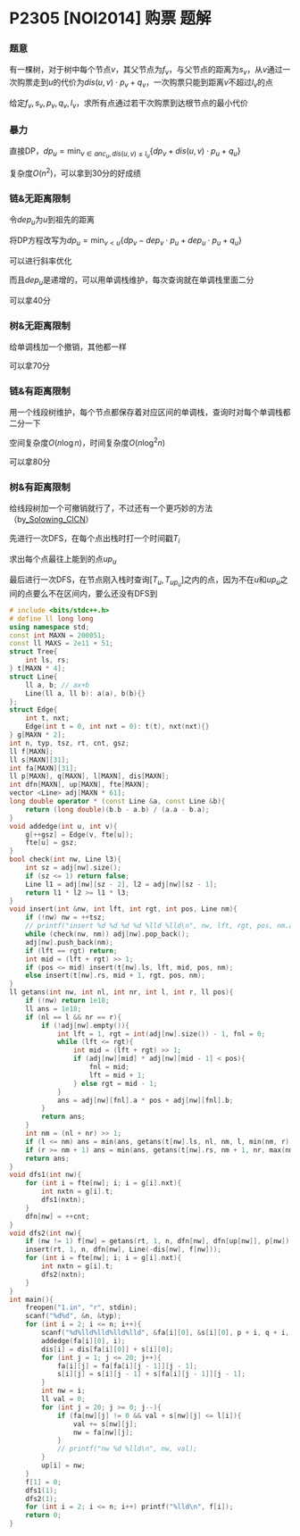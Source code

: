 # P2305 [NOI2014] 购票 题解

### 题意

有一棵树，对于树中每个节点$v$，其父节点为$f_v$，与父节点的距离为$s_v$，从$v$通过一次购票走到$u$的代价为$dis(u,v)\cdot p_v+q_v$，一次购票只能到距离$v$不超过$l_v$的点

给定$f_v,s_v,p_v,q_v,l_v$，求所有点通过若干次购票到达根节点的最小代价

### 暴力

直接DP，$dp_u=\min_{v\in anc_u, dis(u,v)\leq l_u}\{dp_v+dis(u,v)\cdot p_u+q_u\}$

复杂度$O(n^2)$，可以拿到30分的好成绩

### 链&无距离限制

令$dep_u$为$u$到祖先的距离

将DP方程改写为$dp_u=\min_{v<u}\{dp_v-dep_v\cdot p_u+dep_u\cdot p_u+q_u\}$

可以进行斜率优化

而且$dep_u$是递增的，可以用单调栈维护，每次查询就在单调栈里面二分

可以拿40分

### 树&无距离限制

给单调栈加一个撤销，其他都一样

可以拿70分

### 链&有距离限制

用一个线段树维护，每个节点都保存着对应区间的单调栈，查询时对每个单调栈都二分一下

空间复杂度$O(n\log n)$，时间复杂度$O(n\log^2n)$

可以拿80分

### 树&有距离限制

给线段树加一个可撤销就行了，不过还有一个更巧妙的方法（by[_Solowing_ClCN](https://www.luogu.com.cn/user/61088)）

先进行一次DFS，在每个点出栈时打一个时间戳$T_i$

求出每个点最往上能到的点$up_u$

最后进行一次DFS，在节点刚入栈时查询$[T_u,T_{up_u}]$之内的点，因为不在$u$和$up_u$之间的点要么不在区间内，要么还没有DFS到

```cpp
# include <bits/stdc++.h>
# define ll long long
using namespace std;
const int MAXN = 200051;
const ll MAXS = 2e11 + 51;
struct Tree{
	int ls, rs;
} t[MAXN * 4];
struct Line{
	ll a, b; // ax+b
	Line(ll a, ll b): a(a), b(b){}
};
struct Edge{
	int t, nxt;
	Edge(int t = 0, int nxt = 0): t(t), nxt(nxt){}
} g[MAXN * 2];
int n, typ, tsz, rt, cnt, gsz;
ll f[MAXN];
ll s[MAXN][31];
int fa[MAXN][31];
ll p[MAXN], q[MAXN], l[MAXN], dis[MAXN];
int dfn[MAXN], up[MAXN], fte[MAXN];
vector <Line> adj[MAXN * 61];
long double operator * (const Line &a, const Line &b){
	return (long double)(b.b - a.b) / (a.a - b.a);
}
void addedge(int u, int v){
	g[++gsz] = Edge(v, fte[u]);
	fte[u] = gsz;
}
bool check(int nw, Line l3){
	int sz = adj[nw].size();
	if (sz <= 1) return false;
	Line l1 = adj[nw][sz - 2], l2 = adj[nw][sz - 1];
	return l1 * l2 >= l1 * l3;
}
void insert(int &nw, int lft, int rgt, int pos, Line nm){
	if (!nw) nw = ++tsz;
	// printf("insert %d %d %d %d %lld %lld\n", nw, lft, rgt, pos, nm.a, nm.b);
	while (check(nw, nm)) adj[nw].pop_back();
	adj[nw].push_back(nm);
	if (lft == rgt) return;
	int mid = (lft + rgt) >> 1;
	if (pos <= mid) insert(t[nw].ls, lft, mid, pos, nm);
	else insert(t[nw].rs, mid + 1, rgt, pos, nm);
}
ll getans(int nw, int nl, int nr, int l, int r, ll pos){
	if (!nw) return 1e18;
	ll ans = 1e18;
	if (nl == l && nr == r){
		if (!adj[nw].empty()){
			int lft = 1, rgt = int(adj[nw].size()) - 1, fnl = 0;
			while (lft <= rgt){
				int mid = (lft + rgt) >> 1;
				if (adj[nw][mid] * adj[nw][mid - 1] < pos){
					fnl = mid;
					lft = mid + 1;
				} else rgt = mid - 1;
			}
			ans = adj[nw][fnl].a * pos + adj[nw][fnl].b;
		}
		return ans;
	}
	int nm = (nl + nr) >> 1;
	if (l <= nm) ans = min(ans, getans(t[nw].ls, nl, nm, l, min(nm, r), pos));
	if (r >= nm + 1) ans = min(ans, getans(t[nw].rs, nm + 1, nr, max(nm + 1, l), r, pos));
	return ans;
}
void dfs1(int nw){
	for (int i = fte[nw]; i; i = g[i].nxt){
		int nxtn = g[i].t;
		dfs1(nxtn);
	}
	dfn[nw] = ++cnt;
}
void dfs2(int nw){
	if (nw != 1) f[nw] = getans(rt, 1, n, dfn[nw], dfn[up[nw]], p[nw]) + dis[nw] * p[nw] + q[nw];
	insert(rt, 1, n, dfn[nw], Line(-dis[nw], f[nw]));
	for (int i = fte[nw]; i; i = g[i].nxt){
		int nxtn = g[i].t;
		dfs2(nxtn);
	}
}
int main(){
	freopen("1.in", "r", stdin);
	scanf("%d%d", &n, &typ);
	for (int i = 2; i <= n; i++){
		scanf("%d%lld%lld%lld%lld", &fa[i][0], &s[i][0], p + i, q + i, l + i);
		addedge(fa[i][0], i);
		dis[i] = dis[fa[i][0]] + s[i][0];
		for (int j = 1; j <= 20; j++){
			fa[i][j] = fa[fa[i][j - 1]][j - 1];
			s[i][j] = s[i][j - 1] + s[fa[i][j - 1]][j - 1];
		}
		int nw = i;
		ll val = 0;
		for (int j = 20; j >= 0; j--){
			if (fa[nw][j] != 0 && val + s[nw][j] <= l[i]){
				val += s[nw][j];
				nw = fa[nw][j];
			}
			// printf("nw %d %lld\n", nw, val);
		}
		up[i] = nw;
	}
	f[1] = 0;
	dfs1(1);
	dfs2(1);
	for (int i = 2; i <= n; i++) printf("%lld\n", f[i]);
	return 0;
}
```

